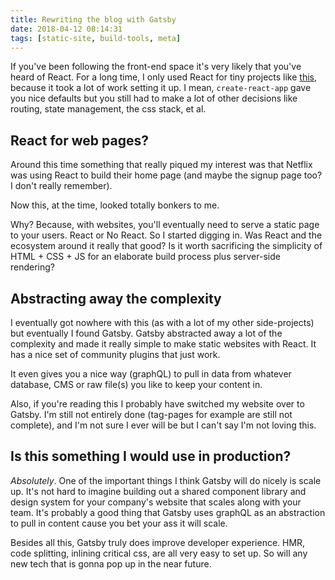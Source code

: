 ```yaml
---
title: Rewriting the blog with Gatsby
date: 2018-04-12 08:14:31
tags: [static-site, build-tools, meta]
---
```


If you've been following the front-end space it's very likely that you've heard of React. For a long time, I only used React for tiny projects like [this](https://harrisjose.github.io/kolor/#/), because it took a lot of work setting it up. I mean, `create-react-app` gave you nice defaults but you still had to make a lot of other decisions like routing, state management, the css stack, et al.

## React for web pages?

Around this time something that really piqued my interest was that Netflix was using React to build their home page (and maybe the signup page too? I don't really remember).

Now this, at the time, looked totally bonkers to me.

Why? Because, with websites, you'll eventually need to serve a static page to your users. React or No React. So I started digging in. Was React and the ecosystem around it really that good? Is it worth sacrificing the simplicity of HTML + CSS + JS for an elaborate build process plus server-side rendering?

## Abstracting away the complexity

I eventually got nowhere with this (as with a lot of my other side-projects) but eventually I found Gatsby. Gatsby abstracted away a lot of the complexity and made it really simple to make static websites with React. It has a nice set of community plugins that just work.

It even gives you a nice way (graphQL) to pull in data from whatever database, CMS or raw file(s) you like to keep your content in.

Also, if you're reading this I probably have switched my website over to Gatsby. I'm still not entirely done (tag-pages for example are still not complete), and I'm not sure I ever will be but I can't say I'm not loving this.

## Is this something I would use in production?

*Absolutely*. One of the important things I think Gatsby will do nicely is scale up. It's not hard to imagine building out a shared component library and design system for your company's website that scales along with your team. It's probably a good thing that Gatsby uses graphQL as an abstraction to pull in content cause you bet your ass it will scale.

Besides all this, Gatsby truly does improve developer experience. HMR, code splitting, inlining critical css, are all very easy to set up. So will any new tech that is gonna pop up in the near future.
